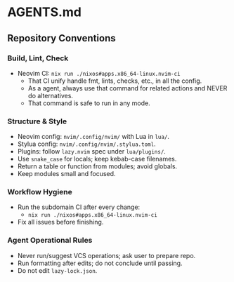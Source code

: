 # AGENTS.md

## Repository Conventions

### Build, Lint, Check

- Neovim CI: `nix run ./nixos#apps.x86_64-linux.nvim-ci`
  - That CI unify handle fmt, lints, checks, etc., in all the config.
  - As a agent, always use that command for related actions and NEVER do
        alternatives.
  - That command is safe to run in any mode.

### Structure & Style

- Neovim config: `nvim/.config/nvim/` with Lua in `lua/`.
- Stylua config: `nvim/.config/nvim/.stylua.toml`.
- Plugins: follow `lazy.nvim` spec under `lua/plugins/`.
- Use `snake_case` for locals; keep kebab-case filenames.
- Return a table or function from modules; avoid globals.
- Keep modules small and focused.

### Workflow Hygiene

- Run the subdomain CI after every change:
  - `nix run ./nixos#apps.x86_64-linux.nvim-ci`
- Fix all issues before finishing.

### Agent Operational Rules

- Never run/suggest VCS operations; ask user to prepare repo.
- Run formatting after edits; do not conclude until passing.
- Do not edit `lazy-lock.json`.
